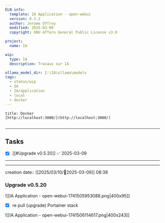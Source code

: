 ```yaml
---
ELN info:
  template: IA Application - open-webui
  version: 0.3.2
  author: Jerome Offroy
  modified: 2025-03-09
  copyright: GNU Affero General Public License v3.0

project:
  name: IA

wip:
  type: IA
  description: Travaux sur IA

ollama_model_dir: I:\IA\ollama\models
tags:
  - status/wip
  - IA
  - IA/application
  - local
  - docker
---
```


```ad-abstract 
title: Docker
[http://localhost:3000/](http://localhost:3000/)
 
```


---
## Tasks
- [x] [[#Upgrade v0.5.20]] ✅ 2025-03-09

---

---
creation date:: [[2025/03/10/📒2025-03-09]]  08:38



### Upgrade v0.5.20


 ![[IA Application - open-webui-1741505953088.png|400x95]] 

- [x] re pull (upgrade) Portainer stack 

![[IA Application - open-webui-1741506114617.png|400x243]]
